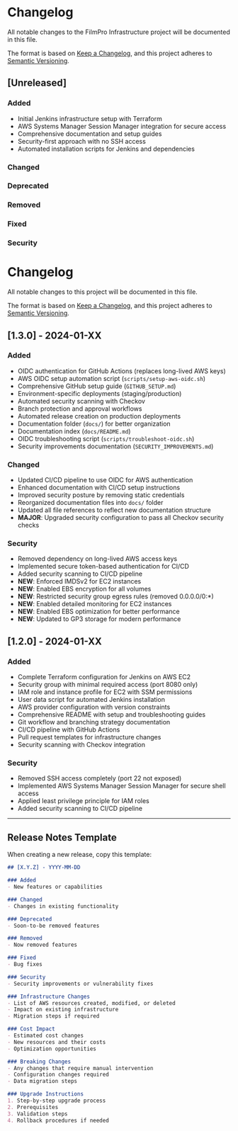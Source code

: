 # Changelog

All notable changes to the FilmPro Infrastructure project will be documented in this file.

The format is based on [Keep a Changelog](https://keepachangelog.com/en/1.0.0/),
and this project adheres to [Semantic Versioning](https://semver.org/spec/v2.0.0.html).

## [Unreleased]

### Added
- Initial Jenkins infrastructure setup with Terraform
- AWS Systems Manager Session Manager integration for secure access
- Comprehensive documentation and setup guides
- Security-first approach with no SSH access
- Automated installation scripts for Jenkins and dependencies

### Changed

### Deprecated

### Removed

### Fixed

### Security

# Changelog

All notable changes to this project will be documented in this file.

The format is based on [Keep a Changelog](https://keepachangelog.com/en/1.0.0/),
and this project adheres to [Semantic Versioning](https://semver.org/spec/v2.0.0.html).

## [1.3.0] - 2024-01-XX

### Added
- OIDC authentication for GitHub Actions (replaces long-lived AWS keys)
- AWS OIDC setup automation script (`scripts/setup-aws-oidc.sh`)
- Comprehensive GitHub setup guide (`GITHUB_SETUP.md`)
- Environment-specific deployments (staging/production)
- Automated security scanning with Checkov
- Branch protection and approval workflows
- Automated release creation on production deployments
- Documentation folder (`docs/`) for better organization
- Documentation index (`docs/README.md`)
- OIDC troubleshooting script (`scripts/troubleshoot-oidc.sh`)
- Security improvements documentation (`SECURITY_IMPROVEMENTS.md`)

### Changed
- Updated CI/CD pipeline to use OIDC for AWS authentication
- Enhanced documentation with CI/CD setup instructions
- Improved security posture by removing static credentials
- Reorganized documentation files into `docs/` folder
- Updated all file references to reflect new documentation structure
- **MAJOR**: Upgraded security configuration to pass all Checkov security checks

### Security
- Removed dependency on long-lived AWS access keys
- Implemented secure token-based authentication for CI/CD
- Added security scanning to CI/CD pipeline
- **NEW**: Enforced IMDSv2 for EC2 instances
- **NEW**: Enabled EBS encryption for all volumes
- **NEW**: Restricted security group egress rules (removed 0.0.0.0/0:*)
- **NEW**: Enabled detailed monitoring for EC2 instances
- **NEW**: Enabled EBS optimization for better performance
- **NEW**: Updated to GP3 storage for modern performance

## [1.2.0] - 2024-01-XX

### Added
- Complete Terraform configuration for Jenkins on AWS EC2
- Security group with minimal required access (port 8080 only)
- IAM role and instance profile for EC2 with SSM permissions
- User data script for automated Jenkins installation
- AWS provider configuration with version constraints
- Comprehensive README with setup and troubleshooting guides
- Git workflow and branching strategy documentation
- CI/CD pipeline with GitHub Actions
- Pull request templates for infrastructure changes
- Security scanning with Checkov integration

### Security
- Removed SSH access completely (port 22 not exposed)
- Implemented AWS Systems Manager Session Manager for secure shell access
- Applied least privilege principle for IAM roles
- Added security scanning to CI/CD pipeline

---

## Release Notes Template

When creating a new release, copy this template:

```markdown
## [X.Y.Z] - YYYY-MM-DD

### Added
- New features or capabilities

### Changed
- Changes in existing functionality

### Deprecated
- Soon-to-be removed features

### Removed
- Now removed features

### Fixed
- Bug fixes

### Security
- Security improvements or vulnerability fixes

### Infrastructure Changes
- List of AWS resources created, modified, or deleted
- Impact on existing infrastructure
- Migration steps if required

### Cost Impact
- Estimated cost changes
- New resources and their costs
- Optimization opportunities

### Breaking Changes
- Any changes that require manual intervention
- Configuration changes required
- Data migration steps

### Upgrade Instructions
1. Step-by-step upgrade process
2. Prerequisites
3. Validation steps
4. Rollback procedures if needed
```
